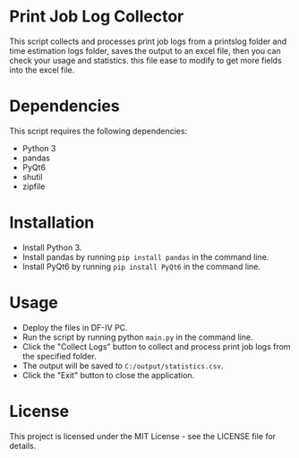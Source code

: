 # Print Job Log Collector
This script collects and processes print job logs from a printslog folder and time estimation logs folder, saves the output to an excel file, then you can check your usage and statistics. this file ease to modify to get more fields into the excel file.

# Dependencies
This script requires the following dependencies:

- Python 3
- pandas
- PyQt6
- shutil
- zipfile
# Installation
- Install Python 3.
- Install pandas by running `pip install pandas` in the command line.
- Install PyQt6 by running `pip install PyQt6` in the command line.
# Usage
- Deploy the files in DF-IV PC.
- Run the script by running python `main.py` in the command line.
- Click the "Collect Logs" button to collect and process print job logs from the specified folder.
- The output will be saved to `C:/output/statistics.csv`.
- Click the "Exit" button to close the application.
# License
This project is licensed under the MIT License - see the LICENSE file for details.
